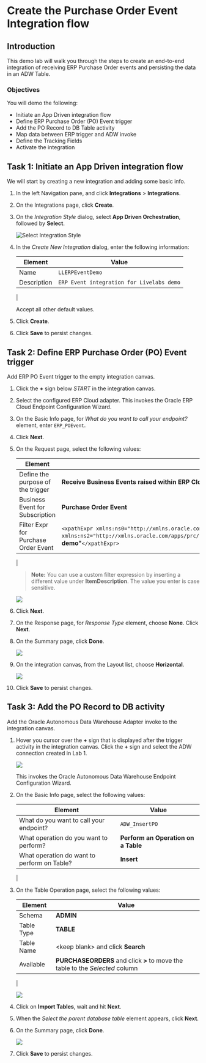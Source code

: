 # Create the Purchase Order Event Integration flow

## Introduction
This demo lab will walk you through the steps to create an end-to-end integration of receiving ERP Purchase Order events and persisting the data in an ADW Table.

### Objectives
You will demo the following:
- Initiate an App Driven integration flow
- Define ERP Purchase Order (PO) Event trigger
- Add the PO Record to DB Table activity
- Map data between ERP trigger and ADW invoke
- Define the Tracking Fields
- Activate the integration


## Task 1: Initiate an App Driven integration flow
We will start by creating a new integration and adding some basic info.

1. In the left Navigation pane, and click **Integrations** > **Integrations**.
2. On the Integrations page, click **Create**. 
3. On the *Integration Style* dialog, select **App Driven Orchestration**, followed by **Select**. 

    ![Select Integration Style](images/create-app-integration01.png)

4. In the *Create New Integration* dialog, enter the following information:

    | **Element**        | **Value**          |       
    | --- | ----------- |
    | Name         | `LLERPEventDemo`       |
    | Description  | `ERP Event integration for Livelabs demo` |
    |

    Accept all other default values. 

5. Click **Create**. 

6. Click **Save** to persist changes. 


## Task 2: Define ERP Purchase Order (PO) Event trigger
Add ERP PO Event trigger to the empty integration canvas.

1. Click the **+** sign below *START* in the integration canvas.

2. Select the configured ERP Cloud adapter. This invokes the Oracle ERP Cloud Endpoint Configuration Wizard.

3. On the Basic Info page, for *What do you want to call your endpoint?* element, enter `ERP_POEvent`. 

4. Click **Next**.

5. On the Request page, select the following values:

    | **Element**        | **Value**          |       
    | --- | ----------- |
    | Define the purpose of the trigger         | **Receive Business Events raised within ERP Cloud**       |
    | Business Event for Subscription  | **Purchase Order Event** |
    | Filter Expr for Purchase Order Event | `<xpathExpr xmlns:ns0="http://xmlns.oracle.com/apps/prc/po/editDocument/purchaseOrderServiceV2/" xmlns:ns2="http://xmlns.oracle.com/apps/prc/po/editDocument/purchaseOrderServiceV2/types/">$eventPayload/ns2:result/ns0:Value/ns0:PurchaseOrderLine/ns0:ItemDescription=`**"LL demo"**`</xpathExpr>` |
    |

    > **Note:** You can use a custom filter expression by inserting a different value under **ItemDescription**. The value you enter is case sensitive. 

    ![](images/create-app-integration02.png)

6. Click **Next**.

7. On the Response page, for *Response Type* element, choose **None**. Click **Next**.

8. On the Summary page, click **Done**.

    ![](images/create-app-integration03.png)

9. On the integration canvas, from the Layout list, choose **Horizontal**. 

    ![](images/create-app-integration04.png)


10. Click **Save** to persist changes. 
 

## Task 3: Add the PO Record to DB activity
Add the Oracle Autonomous Data Warehouse Adapter invoke to the integration canvas.

1. Hover you cursor over the **+** sign that is displayed after the trigger activity in the integration canvas. Click the **+** sign and select the ADW connection created in Lab 1. 

    ![](images/create-app-integration05.png)

    This invokes the Oracle Autonomous Data Warehouse Endpoint Configuration Wizard.

2. On the Basic Info page, select the following values:

    | **Element**        | **Value**          |       
    | --- | ----------- |
    | What do you want to call your endpoint? | `ADW_InsertPO`       | 
    | What operation do you want to perform? | **Perform an Operation on a Table** |
    | What operation do want to perform on Table? | **Insert** |
    |

3. On the Table Operation page, select the following values:

    | **Element**        | **Value**          |       
    | --- | ----------- |
    | Schema | **ADMIN**  |
    | Table Type | **TABLE** |
    | Table Name | \<keep blank\> and click **Search** |
    | Available | **PURCHASEORDERS** and click **>** to move the table to the *Selected* column |
    |

    ![](images/create-app-integration06.png)

4. Click on **Import Tables**, wait and hit **Next**.

5. When the *Select the parent database table* element appears, click **Next**.

6. On the Summary page, click **Done**.

    ![](images/create-app-integration07.png)

7. Click **Save** to persist changes. 

